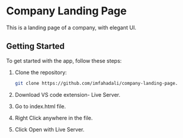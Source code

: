 # Company Landing Page

This is a landing page of a company, with elegant UI.

## Getting Started

To get started with the app, follow these steps:

1. Clone the repository:

   ```bash
   git clone https://github.com/imfahadali/company-landing-page.
   ```

2. Download VS code extension- Live Server.

3. Go to index.html file.

4. Right Click anywhere in the file.

5. Click Open with Live Server.
